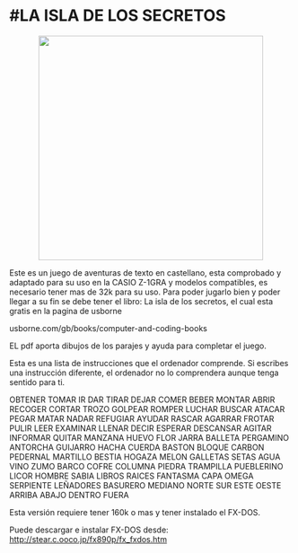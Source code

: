 # #LA ISLA DE LOS SECRETOS

<p align="center">
<img src="https://github.com/user-attachments/assets/9f8ac0ae-6eec-442a-8cb9-7e3a293b141e" width="400">
</p>
<p align="center">

Este es un juego de aventuras de texto en castellano, esta comprobado y adaptado para su uso en la CASIO Z-1GRA y modelos compatibles, es necesario tener mas de 32k para su uso. Para poder jugarlo bien y poder llegar a su fin se debe tener el libro:
La isla de los secretos, el cual esta gratis en la pagina de usborne

usborne.com/gb/books/computer-and-coding-books

EL pdf aporta dibujos de los parajes y ayuda para completar el juego.

Esta es una lista de instrucciones que el ordenador comprende. Si escribes una instrucción diferente, el ordenador no lo comprendera aunque tenga sentido para ti.

OBTENER TOMAR IR DAR TIRAR DEJAR COMER BEBER MONTAR ABRIR RECOGER CORTAR TROZO GOLPEAR
ROMPER LUCHAR BUSCAR ATACAR PEGAR MATAR NADAR REFUGIAR AYUDAR RASCAR AGARRAR FROTAR PULIR LEER EXAMINAR LLENAR
DECIR ESPERAR DESCANSAR AGITAR INFORMAR QUITAR MANZANA HUEVO FLOR JARRA BALLETA
PERGAMINO ANTORCHA GUIJARRO HACHA CUERDA BASTON BLOQUE CARBON PEDERNAL MARTILLO BESTIA HOGAZA MELON GALLETAS
SETAS AGUA VINO ZUMO BARCO COFRE COLUMNA PIEDRA TRAMPILLA PUEBLERINO LICOR
HOMBRE SABIA LIBROS RAICES FANTASMA CAPA OMEGA SERPIENTE LEÑADORES BASURERO MEDIANO NORTE SUR ESTE OESTE ARRIBA
ABAJO DENTRO FUERA

Esta versión requiere tener 160k o mas y tener instalado el FX-DOS.

Puede descargar e instalar FX-DOS desde:
http://stear.c.ooco.jp/fx890p/fx_fxdos.htm
